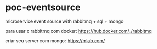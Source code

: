 # poc-eventsource
microservice event source with rabbitmq + sql + mongo

para usar o rabbitmq com docker:
https://hub.docker.com/_/rabbitmq


criar seu server com mongo:
https://mlab.com/
